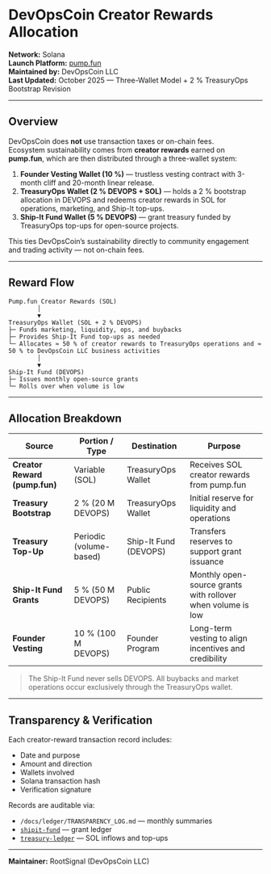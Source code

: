 # DevOpsCoin Creator Rewards Allocation

**Network:** Solana  
**Launch Platform:** [pump.fun](https://pump.fun/)  
**Maintained by:** DevOpsCoin LLC  
**Last Updated:** October 2025 — Three-Wallet Model + 2 % TreasuryOps Bootstrap Revision

---

## Overview

DevOpsCoin does **not** use transaction taxes or on-chain fees.  
Ecosystem sustainability comes from **creator rewards** earned on **pump.fun**, which are then distributed through a three-wallet system:

1. **Founder Vesting Wallet (10 %)** — trustless vesting contract with 3-month cliff and 20-month linear release.
2. **TreasuryOps Wallet (2 % DEVOPS + SOL)** — holds a 2 % bootstrap allocation in DEVOPS and redeems creator rewards in SOL for operations, marketing, and Ship-It top-ups.
3. **Ship-It Fund Wallet (5 % DEVOPS)** — grant treasury funded by TreasuryOps top-ups for open-source projects.

This ties DevOpsCoin’s sustainability directly to community engagement and trading activity — not on-chain fees.

---

## Reward Flow

```text
Pump.fun Creator Rewards (SOL)
        │
        ▼
TreasuryOps Wallet (SOL + 2 % DEVOPS)
├─ Funds marketing, liquidity, ops, and buybacks
├─ Provides Ship-It Fund top-ups as needed
└─ Allocates ≈ 50 % of creator rewards to TreasuryOps operations and ≈ 50 % to DevOpsCoin LLC business activities
        │
        ▼
Ship-It Fund (DEVOPS)
├─ Issues monthly open-source grants
└─ Rolls over when volume is low
```

---

## Allocation Breakdown

| Source                        | Portion / Type          | Destination           | Purpose                                                     |
| ----------------------------- | ----------------------- | --------------------- | ----------------------------------------------------------- |
| **Creator Reward (pump.fun)** | Variable (SOL)          | TreasuryOps Wallet    | Receives SOL creator rewards from pump.fun                  |
| **Treasury Bootstrap**        | 2 % (20 M DEVOPS)       | TreasuryOps Wallet    | Initial reserve for liquidity and operations                |
| **Treasury Top-Up**           | Periodic (volume-based) | Ship-It Fund (DEVOPS) | Transfers reserves to support grant issuance                |
| **Ship-It Fund Grants**       | 5 % (50 M DEVOPS)       | Public Recipients     | Monthly open-source grants with rollover when volume is low |
| **Founder Vesting**           | 10 % (100 M DEVOPS)     | Founder Program       | Long-term vesting to align incentives and credibility       |

> The Ship-It Fund never sells DEVOPS. All buybacks and market operations occur exclusively through the TreasuryOps wallet.

---

## Transparency & Verification

Each creator-reward transaction record includes:

- Date and purpose
- Amount and direction
- Wallets involved
- Solana transaction hash
- Verification signature

Records are auditable via:

- `/docs/ledger/TRANSPARENCY_LOG.md` — monthly summaries
- [`shipit-fund`](../../shipit-fund/) — grant ledger
- [`treasury-ledger`](https://github.com/DevOpsCoin/treasury-ledger) — SOL inflows and top-ups

---

**Maintainer:** RootSignal (DevOpsCoin LLC)
